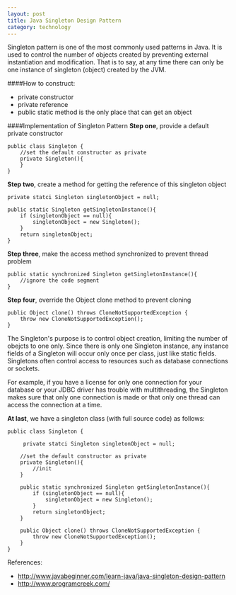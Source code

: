 ```yaml
---
layout: post
title: Java Singleton Design Pattern
category: technology
---
```

Singleton pattern is one of the most commonly used patterns in Java. It is used to control the number of objects created by preventing external instantiation and modification. That is to say, at any time there can only be one instance of singleton (object) created by the JVM.

<!--more-->
####How to construct:
- private constructor
- private reference 
- public static method is the only place that can get an object

####Implementation of Singleton Pattern
**Step one**, provide a default private constructor
    
    public class Singleton {
        //set the default constructor as private
        private Singleton(){
        }
    }

**Step two**, create a method for getting the reference of this singleton object
    
    private statci Singleton singletonObject = null;
    
    public static Singleton getSingletonInstance(){
        if (singletonObject == null){
            singletonObject = new Singleton();
        }
        return singletonObject;
    }
    
**Step three**, make the access method synchronized to prevent thread problem
    
    public static synchronized Singleton getSingletonInstance(){
        //ignore the code segment
    }
    
**Step four**, override the Object clone method to prevent cloning

    public Object clone() throws CloneNotSupportedException {
		throw new CloneNotSupportedException();
	}

The Singleton's purpose is to control object creation, limiting the number of obejcts to one only. Since there is only one Singleton instance, any instance fields of a Singleton will occur only once per class, just like static fields. Singletons often control access to resources such as database connections or sockets.

For example, if you have a license for only one connection for your database or your JDBC driver has trouble with multithreading, the Singleton makes sure that only one connection is made or that only one thread can access the connection at a time.
	
**At last**, we have a singleton class (with full source code) as follows:

    public class Singleton {
    
         private statci Singleton singletonObject = null;
        
        //set the default constructor as private
        private Singleton(){
            //init    
        }
    
        public static synchronized Singleton getSingletonInstance(){
            if (singletonObject == null){
                singletonObject = new Singleton();
            }
            return singletonObject;
        }
        
        public Object clone() throws CloneNotSupportedException {
		    throw new CloneNotSupportedException();
	    }
    }

References:

 - http://www.javabeginner.com/learn-java/java-singleton-design-pattern
 - http://www.programcreek.com/